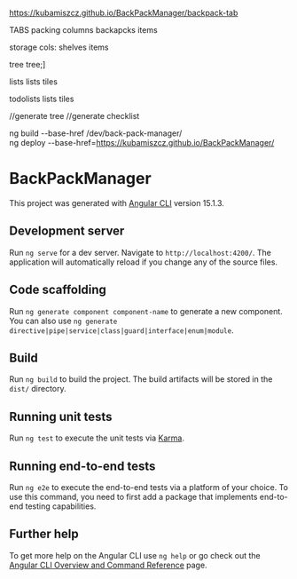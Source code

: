 https://kubamiszcz.github.io/BackPackManager/backpack-tab



TABS
    packing
        columns
            backapcks
            items

storage
    cols:
        shelves
        items

tree
    tree;]

lists
    lists tiles

todolists
    lists tiles


//generate tree
//generate checklist


ng build --base-href /dev/back-pack-manager/   
ng deploy --base-href=https://kubamiszcz.github.io/BackPackManager/






# BackPackManager

This project was generated with [Angular CLI](https://github.com/angular/angular-cli) version 15.1.3.

## Development server

Run `ng serve` for a dev server. Navigate to `http://localhost:4200/`. The application will automatically reload if you change any of the source files.

## Code scaffolding

Run `ng generate component component-name` to generate a new component. You can also use `ng generate directive|pipe|service|class|guard|interface|enum|module`.

## Build

Run `ng build` to build the project. The build artifacts will be stored in the `dist/` directory.

## Running unit tests

Run `ng test` to execute the unit tests via [Karma](https://karma-runner.github.io).

## Running end-to-end tests

Run `ng e2e` to execute the end-to-end tests via a platform of your choice. To use this command, you need to first add a package that implements end-to-end testing capabilities.

## Further help

To get more help on the Angular CLI use `ng help` or go check out the [Angular CLI Overview and Command Reference](https://angular.io/cli) page.
